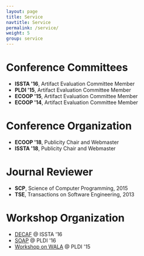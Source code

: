 ```yaml
---
layout: page
title: Service
navtitle: Service
permalink: /service/
weight: 5
group: service
---
```


# Conference Committees #
* **ISSTA &#39;16**, Artifact Evaluation Committee Member
* **PLDI &#39;15**, Artifact Evaluation Committee Member
* **ECOOP &#39;15**, Artifact Evaluation Committee Member
* **ECOOP &#39;14**, Artifact Evaluation Committee Member

# Conference Organization #
* **ECOOP &#39;18**, Publicity Chair and Webmaster
* **ISSTA &#39;18**, Publicity Chair and Webmaster

# Journal Reviewer #
* **SCP**, Science of Computer Programming, 2015
* **TSE**, Transactions on Software Engineering, 2013

# Workshop Organization #
* [DECAF][decaf] @ ISSTA &#39;16
* [SOAP][soap] @ PLDI &#39;16
* [Workshop on WALA][wow] @ PLDI &#39;15

[wow]: http://researcher.watson.ibm.com/researcher/view_group.php?id=5750
[soap]: http://www.sable.mcgill.ca/soap/
[decaf]: http://karimali.ca